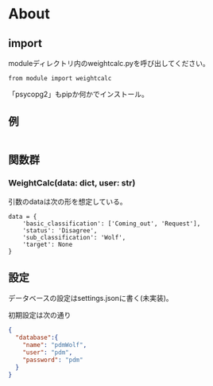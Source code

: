 # About

## import

moduleディレクトリ内のweightcalc.pyを呼び出してください。

```python=
from module import weightcalc
```

「psycopg2」もpipか何かでインストール。

## 例

```python=
```

## 関数群

### WeightCalc(data: dict, user: str)

引数のdataは次の形を想定している。

```python=
data = {
    'basic_classification': ['Coming_out', 'Request'],
    'status': 'Disagree',
    'sub_classification': 'Wolf',
    'target': None
}
```

## 設定

データベースの設定はsettings.jsonに書く(未実装)。

初期設定は次の通り

```json
{
  "database":{
    "name": "pdmWolf",
    "user": "pdm",
    "password": "pdm"
  }
}
```
